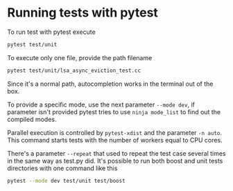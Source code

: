 # Running tests with pytest

To run test with pytest execute 
```bash
pytest test/unit
```
To execute only one file, provide the path filename
```bash
pytest test/unit/lsa_async_eviction_test.cc
```
Since it's a normal path, autocompletion works in the terminal out of the box.

To provide a specific mode, use the next parameter `--mode dev`,
if parameter isn't provided pytest tries to use `ninja mode_list` to find out the compiled modes.

Parallel execution is controlled by `pytest-xdist` and the parameter `-n auto`.
This command starts tests with the number of workers equal to CPU cores.

There's a parameter `--repeat` that used to repeat the test case several times in the same way as test.py did.
It's possible to run both boost and unit tests directories with one command like this
```bash
pytest --mode dev test/unit test/boost
```